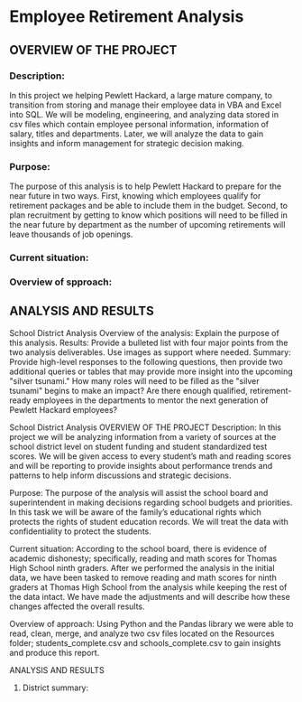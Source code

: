 
# Employee Retirement Analysis

## OVERVIEW OF THE PROJECT

### Description:
In this project we helping Pewlett Hackard, a large mature company, to transition from storing and manage their employee data in VBA and Excel into SQL.  We will be modeling, engineering, and analyzing data stored in csv files which contain employee personal information, information of salary, titles and departments.  Later, we will analyze the data to gain insights and inform management for strategic decision making.

### Purpose:
The purpose of this analysis is to help Pewlett Hackard to prepare for the near future in two ways.  First, knowing which employees qualify for retirement packages and be able to include them in the budget.  Second, to plan recruitment by getting to know which positions will need to be filled in the near future by department as the number of upcoming retirements will leave thousands of job openings.

### Current situation:

### Overview of spproach:

## ANALYSIS AND RESULTS





School District Analysis
Overview of the analysis: Explain the purpose of this analysis.
Results: Provide a bulleted list with four major points from the two analysis deliverables. Use images as support where needed.
Summary: Provide high-level responses to the following questions, then provide two additional queries or tables that may provide more insight into the upcoming "silver tsunami."
How many roles will need to be filled as the "silver tsunami" begins to make an impact?
Are there enough qualified, retirement-ready employees in the departments to mentor the next generation of Pewlett Hackard employees?



School District Analysis
OVERVIEW OF THE PROJECT
Description:
In this project we will be analyzing information from a variety of sources at the school district level on student funding and student standardized test scores. We will be given access to every student’s math and reading scores and will be reporting to provide insights about performance trends and patterns to help inform discussions and strategic decisions.

Purpose:
The purpose of the analysis will assist the school board and superintendent in making decisions regarding school budgets and priorities. In this task we will be aware of the family’s educational rights which protects the rights of student education records. We will treat the data with confidentiality to protect the students.

Current situation:
According to the school board, there is evidence of academic dishonesty; specifically, reading and math scores for Thomas High School ninth graders. After we performed the analysis in the initial data, we have been tasked to remove reading and math scores for ninth graders at Thomas High School from the analysis while keeping the rest of the data intact. We have made the adjustments and will describe how these changes affected the overall results.

Overview of approach:
Using Python and the Pandas library we were able to read, clean, merge, and analyze two csv files located on the Resources folder; students_complete.csv and schools_complete.csv to gain insights and produce this report.

ANALYSIS AND RESULTS
1. District summary:

